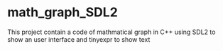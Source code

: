 # math_graph_SDL2
This project contain a code of mathmatical graph in C++ using SDL2 to show an user interface and tinyexpr to show text
